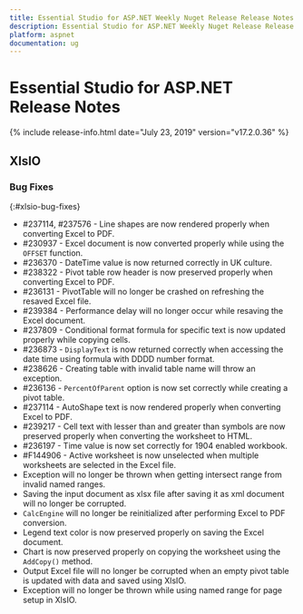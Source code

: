 ```yaml
---
title: Essential Studio for ASP.NET Weekly Nuget Release Release Notes  
description: Essential Studio for ASP.NET Weekly Nuget Release Release Notes  
platform: aspnet
documentation: ug
---
```


# Essential Studio for ASP.NET  Release Notes  

{% include release-info.html date="July 23, 2019"  version="v17.2.0.36" %} 






## XlsIO

### Bug Fixes
{:#xlsio-bug-fixes}

* \#237114, \#237576 - Line shapes are now rendered properly when converting Excel to PDF.
* \#230937 - Excel document is now converted properly while using the `OFFSET` function.
* \#236370 - DateTime value is now returned correctly in UK culture.
* \#238322 - Pivot table row header is now preserved properly when converting Excel to PDF.
* \#236131 - PivotTable will no longer be crashed on refreshing the resaved Excel file.
* \#239384 - Performance delay will no longer occur while resaving the Excel document.
* \#237809 - Conditional format formula for specific text is now updated properly while copying cells.
* \#236873 - `DisplayText` is now returned correctly when accessing the date time using formula with DDDD number format.
* \#238626 - Creating table with invalid table name will throw an exception.
* \#236136 - `PercentOfParent` option is now set correctly while creating a pivot table.
* \#237114 - AutoShape text is now rendered properly when converting Excel to PDF.
* \#239217 - Cell text with lesser than and greater than symbols are now preserved properly when converting the worksheet to HTML.
* \#236197 - Time value is now set correctly for 1904 enabled workbook.
* \#F144906 - Active worksheet is now unselected when multiple worksheets are selected in the Excel file.
* Exception will no longer be thrown when getting intersect range from invalid named ranges.
* Saving the input document as xlsx file after saving it as xml document will no longer be corrupted.
* `CalcEngine` will no longer be reinitialized after performing Excel to PDF conversion.
* Legend text color is now preserved properly on saving the Excel document.
* Chart is now preserved properly on copying the worksheet using the `AddCopy()` method.
* Output Excel file will no longer be corrupted when an empty pivot table is updated with data and saved using XlsIO.
* Exception will no longer be thrown while using named range for page setup in XlsIO.
